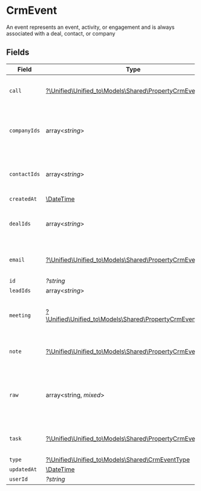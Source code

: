 # CrmEvent

An event represents an event, activity, or engagement and is always associated with a deal, contact, or company


## Fields

| Field                                                                                                        | Type                                                                                                         | Required                                                                                                     | Description                                                                                                  |
| ------------------------------------------------------------------------------------------------------------ | ------------------------------------------------------------------------------------------------------------ | ------------------------------------------------------------------------------------------------------------ | ------------------------------------------------------------------------------------------------------------ |
| `call`                                                                                                       | [?\Unified\Unified_to\Models\Shared\PropertyCrmEventCall](../../Models/Shared/PropertyCrmEventCall.md)       | :heavy_minus_sign:                                                                                           | The call object, when type = call                                                                            |
| `companyIds`                                                                                                 | array<*string*>                                                                                              | :heavy_minus_sign:                                                                                           | An array of company IDs associated with this event                                                           |
| `contactIds`                                                                                                 | array<*string*>                                                                                              | :heavy_minus_sign:                                                                                           | An array of contact IDs associated with this event                                                           |
| `createdAt`                                                                                                  | [\DateTime](https://www.php.net/manual/en/class.datetime.php)                                                | :heavy_minus_sign:                                                                                           | N/A                                                                                                          |
| `dealIds`                                                                                                    | array<*string*>                                                                                              | :heavy_minus_sign:                                                                                           | An array of deal IDs associated with this event                                                              |
| `email`                                                                                                      | [?\Unified\Unified_to\Models\Shared\PropertyCrmEventEmail](../../Models/Shared/PropertyCrmEventEmail.md)     | :heavy_minus_sign:                                                                                           | The email object, when type = email                                                                          |
| `id`                                                                                                         | *?string*                                                                                                    | :heavy_minus_sign:                                                                                           | N/A                                                                                                          |
| `leadIds`                                                                                                    | array<*string*>                                                                                              | :heavy_minus_sign:                                                                                           | N/A                                                                                                          |
| `meeting`                                                                                                    | [?\Unified\Unified_to\Models\Shared\PropertyCrmEventMeeting](../../Models/Shared/PropertyCrmEventMeeting.md) | :heavy_minus_sign:                                                                                           | The meeting object, when type = meeting                                                                      |
| `note`                                                                                                       | [?\Unified\Unified_to\Models\Shared\PropertyCrmEventNote](../../Models/Shared/PropertyCrmEventNote.md)       | :heavy_minus_sign:                                                                                           | The note object, when type = note                                                                            |
| `raw`                                                                                                        | array<string, *mixed*>                                                                                       | :heavy_minus_sign:                                                                                           | The raw data returned by the integration for this event.                                                     |
| `task`                                                                                                       | [?\Unified\Unified_to\Models\Shared\PropertyCrmEventTask](../../Models/Shared/PropertyCrmEventTask.md)       | :heavy_minus_sign:                                                                                           | The task object, when type = task                                                                            |
| `type`                                                                                                       | [?\Unified\Unified_to\Models\Shared\CrmEventType](../../Models/Shared/CrmEventType.md)                       | :heavy_minus_sign:                                                                                           | N/A                                                                                                          |
| `updatedAt`                                                                                                  | [\DateTime](https://www.php.net/manual/en/class.datetime.php)                                                | :heavy_minus_sign:                                                                                           | N/A                                                                                                          |
| `userId`                                                                                                     | *?string*                                                                                                    | :heavy_minus_sign:                                                                                           | N/A                                                                                                          |